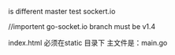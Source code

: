 is different master
test sockert.io


//importent
go-socket.io branch must be v1.4

index.html 必须在static 目录下
主文件是：main.go
